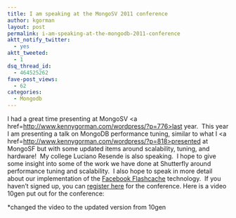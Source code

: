 ```yaml
---
title: I am speaking at the MongoSV 2011 conference
author: kgorman
layout: post
permalink: i-am-speaking-at-the-mongodb-2011-conference
aktt_notify_twitter:
  - yes
aktt_tweeted:
  - 1
dsq_thread_id:
  - 464525262
fave-post_views:
  - 62
categories:
  - Mongodb
---
```

I had a great time presenting at MongoSV <a href=http://www.kennygorman.com/wordpress/?p=776>last year</a>.  This year I am presenting a talk on MongoDB performance tuning, similar to what I <a href=http://www.kennygorman.com/wordpress/?p=818>presented at MongoSF</a> but with some updated items around scalability, tuning, and hardware!  My college Luciano Resende is also speaking.  I hope to give some insight into some of the work we have done at Shutterfly around performance tuning and scalability.  I also hope to speak in more detail about our implementation of the <a href=https://github.com/facebook/flashcache/>Facebook Flashcache</a> technology.  If you haven&#8217;t signed up, you can <a href="http://www.10gen.com/events/mongosv-2011" target="1">register here</a> for the conference. Here is a video 10gen put out for the conference:



*changed the video to the updated version from 10gen
